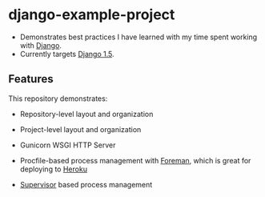 django-example-project
======================

- Demonstrates best practices I have learned with my time spent working with [Django].
- Currently targets [Django 1.5].

Features
--------

This repository demonstrates:

- Repository-level layout and organization
- Project-level layout and organization
- Gunicorn WSGI HTTP Server
- Procfile-based process management with [Foreman], which is great for deploying to [Heroku]
- [Supervisor] based process management

  [Django]: https://www.djangoproject.com/
  [Django 1.5]: https://docs.djangoproject.com/en/1.5/
  [Foreman]: https://github.com/ddollar/foreman
  [Gunicorn]: http://gunicorn.org/
  [Heroku]: http://www.heroku.com/
  [Supervisor]: http://supervisord.org/
